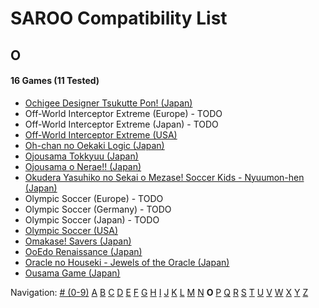 # SAROO Compatibility List

## O

#### 16 Games (11 Tested)

- [Ochigee Designer Tsukutte Pon! (Japan)](../../Regions/Japan/T-9108G/01/README.md)
- Off-World Interceptor Extreme (Europe) - TODO
- Off-World Interceptor Extreme (Japan) - TODO
- [Off-World Interceptor Extreme (USA)](../../Regions/USA/T-15908H/01/README.md)
- [Oh-chan no Oekaki Logic (Japan)](../../Regions/Japan/T-1508G/01/README.md)
- [Ojousama Tokkyuu (Japan)](../../Regions/Japan/T-27803G/01/README.md)
- [Ojousama o Nerae!! (Japan)](../../Regions/Japan/T-38101G/01/README.md)
- [Okudera Yasuhiko no Sekai o Mezase! Soccer Kids - Nyuumon-hen (Japan)](../../Regions/Japan/T-26001G/01/README.md)
- Olympic Soccer (Europe) - TODO
- Olympic Soccer (Germany) - TODO
- Olympic Soccer (Japan) - TODO
- [Olympic Soccer (USA)](../../Regions/USA/T-07904H/01/README.md)
- [Omakase! Savers (Japan)](../../Regions/Japan/GS-9030/01/README.md)
- [OoEdo Renaissance (Japan)](../../Regions/Japan/T-9104G/01/README.md)
- [Oracle no Houseki - Jewels of the Oracle (Japan)](../../Regions/Japan/T-1511G/01/README.md)
- [Ousama Game (Japan)](../../Regions/Japan/T-21904G/01/README.md)

Navigation:
[# (0-9)](./09.md) [A](./A.md) [B](./B.md) [C](./C.md) [D](./D.md) [E](./E.md) [F](./F.md) [G](./G.md) [H](./H.md) [I](./I.md) [J](./J.md) [K](./K.md) [L](./L.md) [M](./M.md) [N](./N.md) **O** [P](./P.md) [Q](./Q.md) [R](./R.md) [S](./S.md) [T](./T.md) [U](./U.md) [V](./V.md) [W](./W.md) [X](./X.md) [Y](./Y.md) [Z](./Z.md)
